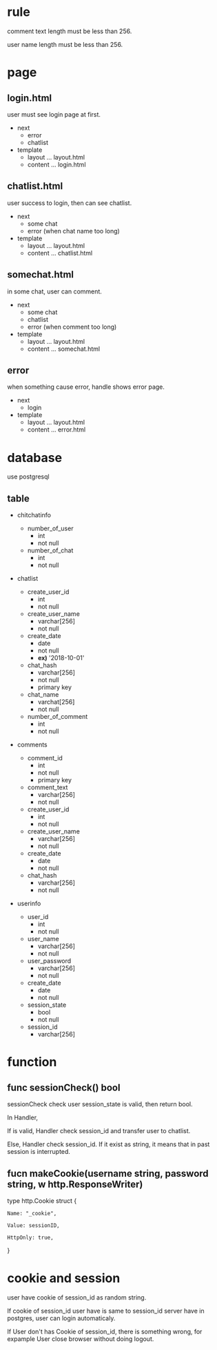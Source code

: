 # rule
comment text length must be less than 256.

user name length must be less than 256.

# page
## login.html
user must see login page at first.
- next
    - error
    - chatlist
- template
    - layout ... layout.html
    - content ... login.html
## chatlist.html
user success to login, then can see chatlist.
- next
    - some chat
    - error (when chat name too long)
- template
    - layout ... layout.html
    - content ... chatlist.html
## somechat.html
in some chat, user can comment.
- next
    - some chat
    - chatlist 
    - error (when comment too long)
- template
    - layout ... layout.html
    - content ... somechat.html
## error
when something cause error, handle shows error page.
- next
    - login
- template
    - layout ... layout.html
    - content ... error.html
# database 
use postgresql
## table
- chitchatinfo
    - number_of_user
        - int
        - not null
    - number_of_chat
        - int
        - not null

- chatlist
    - create_user_id 
        - int
        - not null
    - create_user_name
        - varchar[256] 
        - not null
    - create_date
        - date 
        - not null
        - **ex)** '2018-10-01'
    - chat_hash
        - varchar[256] 
        - not null
        - primary key
    - chat_name
        - varchat[256]
        - not null
    - number_of_comment
        - int
        - not null

- comments
    - comment_id
        - int
        - not null
        - primary key
    - comment_text
        - varchar[256] 
        - not null
    - create_user_id
        - int
        - not null
    - create_user_name
        - varchar[256]
        - not null
    - create_date
        - date
        - not null
    - chat_hash
        - varchar[256] 
        - not null
- userinfo
    - user_id
        - int
        - not null
    - user_name
        - varchar[256]
        - not null
    - user_password
        - varchar[256]
        - not null
    - create_date
        - date
        - not null
    - session_state
        - bool
        - not null
    - session_id
        - varchar[256]

# function
## func sessionCheck() bool
sessionCheck check user session_state is valid, then return bool.

In Handler, 

If is valid, Handler check session_id and transfer user to chatlist. 

Else, Handler check session_id. If it exist as string, it means that in past session is interrupted.
## fucn makeCookie(username string, password string, w http.ResponseWriter) 
type http.Cookie struct {

    Name: "_cookie",

    Value: sessionID,

    HttpOnly: true,

}

# cookie and session
user have cookie of session_id as random string.

If cookie of session_id user have is same to session_id server have in postgres, user can login automaticaly.

If User don't has Cookie of session_id, there is something wrong, for expample User close browser without doing logout.